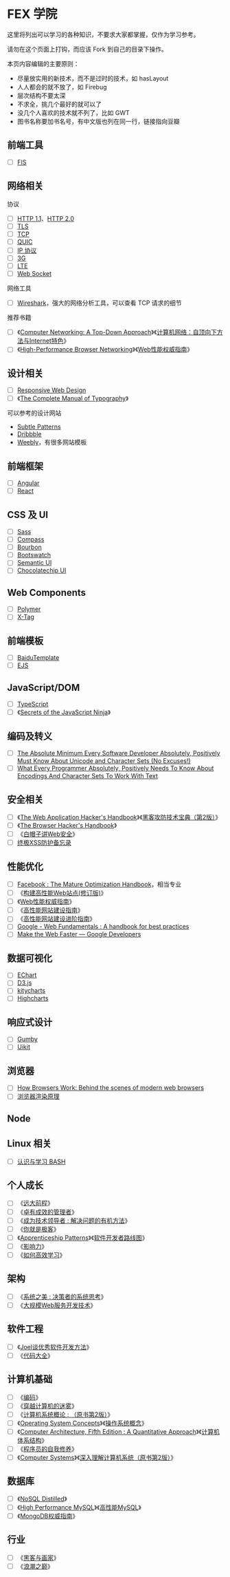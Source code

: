 FEX 学院
=======

这里将列出可以学习的各种知识，不要求大家都掌握，仅作为学习参考。

请勿在这个页面上打钩，而应该 Fork 到自己的目录下操作。

本页内容编辑的主要原则：

- 尽量放实用的新技术，而不是过时的技术，如 hasLayout
- 人人都会的就不放了，如 Firebug
- 层次结构不要太深
- 不求全，挑几个最好的就可以了
- 没几个人喜欢的技术就不列了，比如 GWT
- 图书名称要加书名号，有中文版也列在同一行，链接指向豆瓣

## 前端工具

- [ ] [FIS](http://fis.baidu.com/)

## 网络相关

协议

- [ ] [HTTP 1.1](http://www.w3.org/Protocols/rfc2616/rfc2616.html)、[HTTP 2.0](http://http2.github.io/)
- [ ] [TLS](http://en.wikipedia.org/wiki/Transport_Layer_Security)
- [ ] [TCP](http://en.wikipedia.org/wiki/Transmission_Control_Protocol)
- [ ] [QUIC](http://en.wikipedia.org/wiki/QUIC)
- [ ] [IP 协议](http://tools.ietf.org/html/rfc791)
- [ ] [3G](http://en.wikipedia.org/wiki/3G)
- [ ] [LTE](http://en.wikipedia.org/wiki/LTE_(telecommunication))
- [ ] [Web Socket](http://tools.ietf.org/html/rfc6455)

网络工具

- [ ] [Wireshark](http://www.wireshark.org/)，强大的网络分析工具，可以查看 TCP 请求的细节

推荐书籍

- [ ] 《[Computer Networking: A Top-Down Approach](http://book.douban.com/subject/10573157/)》《[计算机网络：自顶向下方法与Internet特色](http://book.douban.com/subject/1391207/)》
- [ ] 《[High-Performance Browser Networking](http://book.douban.com/subject/21866396/)》《[Web性能权威指南](http://book.douban.com/subject/25856314/)》

## 设计相关

- [ ] [Responsive Web Design](http://www.smashingmagazine.com/tag/responsive-design/)
- [ ] 《[The Complete Manual of Typography](http://book.douban.com/subject/7070562/)》

可以参考的设计网站

- [Subtle Patterns](http://subtlepatterns.com/)
- [Dribbble](https://dribbble.com/)
- [Weebly](http://www.weebly.com/)，有很多网站模板

## 前端框架

- [ ] [Angular](http://angularjs.org/)
- [ ] [React](http://facebook.github.io/react/)

## CSS 及 UI

- [ ] [Sass](http://sass-lang.com/)
- [ ] [Compass](http://compass-style.org/)
- [ ] [Bourbon](http://bourbon.io/)
- [ ] [Bootswatch](http://bootswatch.com/)
- [ ] [Semantic UI](http://semantic-ui.com/)
- [ ] [Chocolatechip UI](http://chocolatechip-ui.com/)

## Web Components

- [ ] [Polymer](http://www.polymer-project.org/)
- [ ] [X-Tag](http://x-tags.org/)

## 前端模板

- [ ] [BaiduTemplate](https://github.com/BaiduFE/BaiduTemplate)
- [ ] [EJS](https://github.com/visionmedia/ejs)

## JavaScript/DOM

- [ ] [TypeScript](http://www.typescriptlang.org/)
- [ ] 《[Secrets of the JavaScript Ninja](http://book.douban.com/subject/3176860/)》

## 编码及转义

- [ ] [The Absolute Minimum Every Software Developer Absolutely, Positively Must Know About Unicode and Character Sets (No Excuses!)](http://www.joelonsoftware.com/articles/Unicode.html)
- [ ] [What Every Programmer Absolutely, Positively Needs To Know About Encodings And Character Sets To Work With Text](http://kunststube.net/encoding/)

## 安全相关

- [ ] 《[The Web Application Hacker's Handbook](http://book.douban.com/subject/6910515/)》《[黑客攻防技术宝典（第2版）](http://book.douban.com/subject/10793814/)》
- [ ] 《[The Browser Hacker's Handbook](http://book.douban.com/subject/24550924/)》
- [ ] 《[白帽子讲Web安全](http://book.douban.com/subject/10546925/)》
- [ ] [终极XSS防护备忘录](http://www.fooying.com/chinese-translationthe-ultimate-xss-protection-cheatsheet-for-developers/)

## 性能优化

- [ ] [Facebook : The Mature Optimization Handbook](http://carlos.bueno.org/optimization/)，相当专业
- [ ] 《[构建高性能Web站点(修订版)](http://book.douban.com/subject/10812787/)》
- [ ] 《[Web性能权威指南](http://book.douban.com/subject/25856314/)》
- [ ] 《[高性能网站建设指南](http://book.douban.com/subject/3132277/)》
- [ ] 《[高性能网站建设进阶指南](http://book.douban.com/subject/4719162/)》
- [ ] [Google - Web Fundamentals : A handbook for best practices](https://developers.google.com/web/fundamentals/)
- [ ] [Make the Web Faster — Google Developers](https://developers.google.com/speed/)

## 数据可视化

- [ ] [EChart](http://echarts.baidu.com/)
- [ ] [D3.js](http://d3js.org/)
- [ ] [kitycharts](https://github.com/fex-team/kitycharts)
- [ ] [Highcharts](http://www.highcharts.com/)

## 响应式设计

- [ ] [Gumby](http://gumbyframework.com/)
- [ ] [Uikit](http://getuikit.com/)

## 浏览器

- [ ] [How Browsers Work: Behind the scenes of modern web browsers](http://www.html5rocks.com/en/tutorials/internals/howbrowserswork/)
- [ ] [浏览器渲染原理](http://learn.baidu.com/courseInfo.html?courseId=562)

## Node

## Linux 相关

- [ ] [认识与学习 BASH](http://vbird.dic.ksu.edu.tw/linux_basic/0320bash.php)

## 个人成长

- [ ] 《[远大前程](http://book.douban.com/subject/7155000/)》
- [ ] 《[卓有成效的管理者](http://book.douban.com/subject/1322025/)》
- [ ] 《[成为技术领导者 : 解决问题的有机方法](http://book.douban.com/subject/1132623/)》
- [ ] 《[你就是极客](http://book.douban.com/subject/7055331/)》
- [ ] 《[Apprenticeship Patterns](http://book.douban.com/subject/3572917/)》《[软件开发者路线图](http://book.douban.com/subject/4924164/)》
- [ ] 《[影响力](http://book.douban.com/subject/6712294/)》
- [ ] 《[如何高效学习](http://book.douban.com/subject/25783654/)》

## 架构

- [ ] 《[系统之美 : 决策者的系统思考](http://book.douban.com/subject/11528220/)》
- [ ] 《[大规模Web服务开发技术](http://book.douban.com/subject/6758780/)》

## 软件工程

- [ ] 《[Joel谈优秀软件开发方法](http://book.douban.com/subject/2193777/)》
- [ ] 《[代码大全](http://book.douban.com/subject/1477390/)》

## 计算机基础

- [ ] 《[编码](http://book.douban.com/subject/20260928/)》
- [ ] 《[穿越计算机的迷雾](http://book.douban.com/subject/5432475/)》
- [ ] 《[计算机系统概论 : （原书第2版）](http://book.douban.com/subject/2185076/)》
- [ ] 《[Operating System Concepts](http://book.douban.com/subject/10076960/)》《[操作系统概念](http://book.douban.com/subject/4289836/)》
- [ ] 《[Computer Architecture, Fifth Edition : A Quantitative Approach](http://book.douban.com/subject/6795919/)》《[计算机体系结构](http://book.douban.com/subject/7006537/)》
- [ ] 《[程序员的自我修养](http://book.douban.com/subject/3652388/)》
- [ ] 《[Computer Systems](http://book.douban.com/subject/3023631/)》《[深入理解计算机系统（原书第2版）](http://book.douban.com/subject/5407246/)》

## 数据库

- [ ] 《[NoSQL Distilled](http://book.douban.com/subject/7952514/)》
- [ ] 《[High Performance MySQL](http://book.douban.com/subject/10443458/)》《[高性能MySQL](http://book.douban.com/subject/23008813/)》
- [ ] 《[MongoDB权威指南](http://book.douban.com/subject/25798102/)》

## 行业

- [ ] 《[黑客与画家](http://book.douban.com/subject/6021440/)》
- [ ] 《[浪潮之巅](http://book.douban.com/subject/6709783/)》
